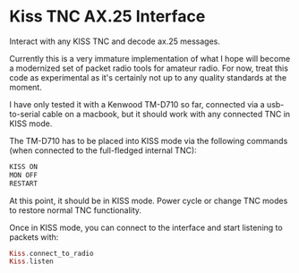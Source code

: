 # Kiss TNC AX.25 Interface

Interact with any KISS TNC and decode ax.25 messages.

Currently this is a very immature implementation of what I hope will become a modernized set of packet radio tools for amateur radio. For now, treat this code as experimental as it's certainly not up to any quality standards at the moment.

I have only tested it with a Kenwood TM-D710 so far, connected via a usb-to-serial cable on a macbook, but it should work with any connected TNC in KISS mode.

The TM-D710 has to be placed into KISS mode via the following commands (when connected to the full-fledged internal TNC):

```bash
KISS ON
MON OFF
RESTART
```

At this point, it should be in KISS mode. Power cycle or change TNC modes to restore normal TNC functionality.

Once in KISS mode, you can connect to the interface and start listening to packets with:

```elixir
Kiss.connect_to_radio
Kiss.listen
```